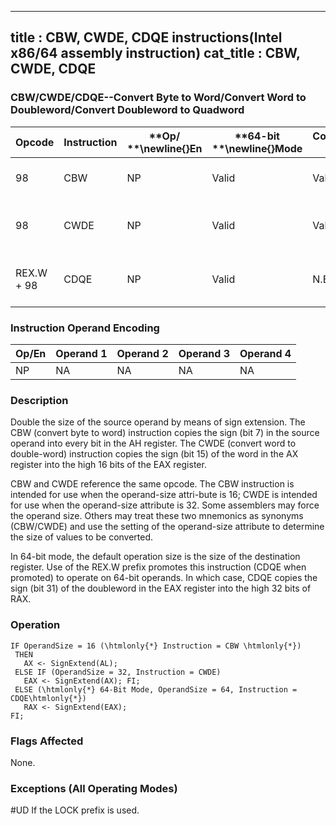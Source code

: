 ----------------------------
title : CBW, CWDE, CDQE instructions(Intel x86/64 assembly instruction)
cat_title : CBW, CWDE, CDQE
----------------------------
### CBW/CWDE/CDQE--Convert Byte to Word/Convert Word to Doubleword/Convert Doubleword to Quadword


|**Opcode**|**Instruction**|**Op/ **\newline{}**En**|**64-bit **\newline{}**Mode**|**Compat/**\newline{}**Leg Mode**|**Description**|
|----------|---------------|------------------------|-----------------------------|---------------------------------|---------------|
|98|CBW|NP|Valid|Valid|AX <- sign-extend of AL.|
|98|CWDE|NP|Valid|Valid|EAX <- sign-extend of AX.|
|REX.W + 98|CDQE|NP|Valid|N.E.|RAX <- sign-extend of EAX.|
### Instruction Operand Encoding


|Op/En|Operand 1|Operand 2|Operand 3|Operand 4|
|-----|---------|---------|---------|---------|
|NP|NA|NA|NA|NA|
### Description


Double the size of the source operand by means of sign extension. The CBW (convert byte to word) instruction copies the sign (bit 7) in the source operand into every bit in the AH register. The CWDE (convert word to double-word) instruction copies the sign (bit 15) of the word in the AX register into the high 16 bits of the EAX register. 

CBW and CWDE reference the same opcode. The CBW instruction is intended for use when the operand-size attri-bute is 16; CWDE is intended for use when the operand-size attribute is 32. Some assemblers may force the operand size. Others may treat these two mnemonics as synonyms (CBW/CWDE) and use the setting of the operand-size attribute to determine the size of values to be converted.

In 64-bit mode, the default operation size is the size of the destination register. Use of the REX.W prefix promotes this instruction (CDQE when promoted) to operate on 64-bit operands. In which case, CDQE copies the sign (bit 31) of the doubleword in the EAX register into the high 32 bits of RAX.


### Operation

```info-verb
IF OperandSize = 16 (\htmlonly{*} Instruction = CBW \htmlonly{*})
 THEN 
   AX <- SignExtend(AL);
 ELSE IF (OperandSize = 32, Instruction = CWDE)
   EAX <- SignExtend(AX); FI;
 ELSE (\htmlonly{*} 64-Bit Mode, OperandSize = 64, Instruction = CDQE\htmlonly{*})
   RAX <- SignExtend(EAX);
FI;
```
### Flags Affected


None.

### Exceptions (All Operating Modes)


#UD  If the LOCK prefix is used.

